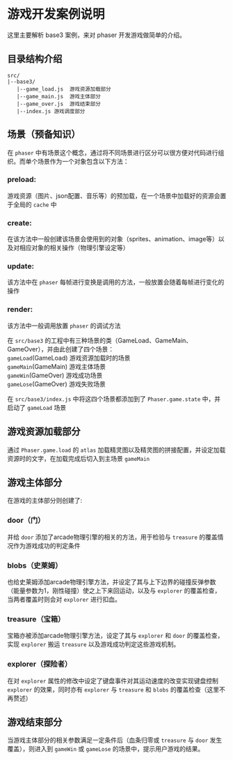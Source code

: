 # 游戏开发案例说明

这里主要解析 base3 案例，来对 phaser 开发游戏做简单的介绍。  

## 目录结构介绍
```
src/  
|--base3/  
   |--game_load.js  游戏资源加载部分  
   |--game_main.js  游戏主体部分  
   |--game_over.js  游戏结束部分
   |--index.js 游戏调度部分  
```

## 场景（预备知识）
在 `phaser` 中有场景这个概念，通过将不同场景进行区分可以很方便对代码进行组织。而单个场景作为一个对象包含以下方法：  

### preload:   
游戏资源（图片、json配置、音乐等）的预加载，在一个场景中加载好的资源会置于全局的 `cache` 中

### create:   
在该方法中一般创建该场景会使用到的对象（sprites、animation、image等）以及对相应对象的相关操作（物理引擎设定等）

### update:  
该方法中在 `phaser` 每帧进行变换是调用的方法，一般放置会随着每帧进行变化的操作

### render:  
该方法中一般调用放置 `phaser` 的调试方法

在 `src/base3` 的工程中有三种场景的类（GameLoad、GameMain、GameOver），并由此创建了四个场景：  
`gameLoad`(GameLoad) 游戏资源加载时的场景  
`gameMain`(GameMain) 游戏主体场景  
`gameWin`(GameOver) 游戏成功场景  
`gameLose`(GameOver) 游戏失败场景    

在 `src/base3/index.js` 中将这四个场景都添加到了 `Phaser.game.state` 中，并启动了 `gameLoad` 场景

## 游戏资源加载部分
通过 `Phaser.game.load` 的 `atlas` 加载精灵图以及精灵图的拼接配置，并设定加载资源时的文字，在加载完成后切入到主场景 `gameMain`

## 游戏主体部分
在游戏的主体部分则创建了:  
### door（门）
并给 `door` 添加了arcade物理引擎的相关的方法，用于检验与 `treasure` 的覆盖情况作为游戏成功的判定条件  

### blobs（史莱姆）
也给史莱姆添加arcade物理引擎方法，并设定了其与上下边界的碰撞反弹参数（能量参数为1，刚性碰撞）使之上下来回运动，以及与 `explorer` 的覆盖检查，当两者覆盖时则会对 `explorer` 进行扣血。

### treasure（宝箱）
宝箱亦被添加arcade物理引擎方法，设定了其与 `explorer` 和 `door` 的覆盖检查，实现 `explorer` 搬运 `treasure` 以及游戏成功判定这些游戏机制。

### explorer（探险者）
在对 `explorer` 属性的修改中设定了键盘事件对其运动速度的改变实现键盘控制 `explorer` 的效果，同时亦有 `explorer` 与 `treasure` 和 `blobs` 的覆盖检查（这里不再赘述）

## 游戏结束部分
当游戏主体部分的相关参数满足一定条件后（血条归零或 `treasure` 与 `door` 发生覆盖），则进入到 `gameWin` 或 `gameLose` 的场景中，提示用户游戏的结果。